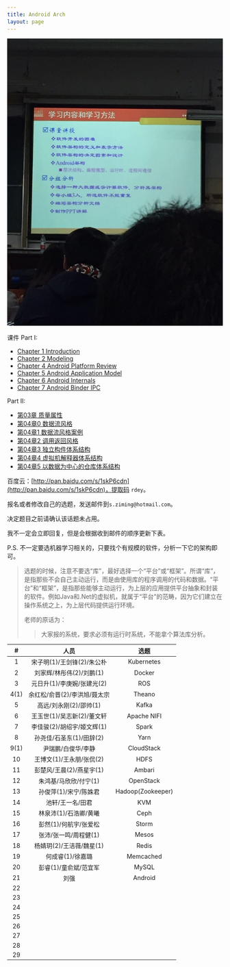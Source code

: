 ```yaml
---
title: Android Arch
layout: page
---
```


![](/assets/images/android_arch.jpg)

课件 Part I:

- [Chapter 1 Introduction](http://songziming.qiniudn.com/arch/chapter1_Introduction.pdf)
- [Chapter 2 Modeling](http://songziming.qiniudn.com/chapter%202%20modeling.pdf)
- [Chapter 4 Android Platform Review](http://songziming.qiniudn.com/chapter%204%20android%20platform%20overview.pdf)
- [Chapter 5 Android Application Model](http://songziming.qiniudn.com/chapter%205%20android%20application%20model.pdf)
- [Chapter 6 Android Internals](http://songziming.qiniudn.com/chapter%206%20Android%20Internals.pdf)
- [Chapter 7 Android Binder IPC](http://songziming.qiniudn.com/Chapter%207%20android-binder-ipc.pdf)

Part II:

- [第03章 质量属性](http://songziming.qiniudn.com/%E7%AC%AC03%E7%AB%A0%20%E8%B4%A8%E9%87%8F%E5%B1%9E%E6%80%A7.pdf)
- [第04章0 数据流风格](http://songziming.qiniudn.com/%E7%AC%AC04%E7%AB%A00%20%E6%95%B0%E6%8D%AE%E6%B5%81%E9%A3%8E%E6%A0%BC.pdf)
- [第04章1 数据流风格案例](http://songziming.qiniudn.com/%E7%AC%AC04%E7%AB%A01%20%E6%95%B0%E6%8D%AE%E6%B5%81%E9%A3%8E%E6%A0%BC%E6%A1%88%E4%BE%8B.pdf)
- [第04章2 调用返回风格](http://songziming.qiniudn.com/%E7%AC%AC04%E7%AB%A02%20%E8%B0%83%E7%94%A8%E8%BF%94%E5%9B%9E%E9%A3%8E%E6%A0%BC.pdf)
- [第04章3 独立构件体系结构](http://songziming.qiniudn.com/%E7%AC%AC04%E7%AB%A03%20%E7%8B%AC%E7%AB%8B%E6%9E%84%E4%BB%B6%E4%BD%93%E7%B3%BB%E7%BB%93%E6%9E%84.pdf)
- [第04章4 虚拟机解释器体系结构](http://songziming.qiniudn.com/%E7%AC%AC04%E7%AB%A04%20%E8%99%9A%E6%8B%9F%E6%9C%BA%E8%A7%A3%E9%87%8A%E5%99%A8%E4%BD%93%E7%B3%BB%E7%BB%93%E6%9E%84.pdf)
- [第04章5 以数据为中心的仓库体系结构](http://songziming.qiniudn.com/%E7%AC%AC04%E7%AB%A05%20%E4%BB%A5%E6%95%B0%E6%8D%AE%E4%B8%BA%E4%B8%AD%E5%BF%83%E7%9A%84%E4%BB%93%E5%BA%93%E4%BD%93%E7%B3%BB%E7%BB%93%E6%9E%84.pdf)

百度云：[http://pan.baidu.com/s/1skP6cdn](http://pan.baidu.com/s/1skP6cdn)，提取码 `rdey`。

报名或者修改自己的选题，发送邮件到`s.ziming@hotmail.com`。

决定题目之前请确认该话题未占用。

我不一定会立即回复，但是会根据收到邮件的顺序更新下表。

P.S. 不一定要选机器学习相关的，只要找个有规模的软件，分析一下它的架构即可。

> 选题的时候，注意不要选“库”，最好选择一个“平台”或“框架”。所谓“库”，是指那些不会自己主动运行，而是由使用库的程序调用的代码和数据。“平台”和“框架”，是指那些能够主动运行，为上层的应用提供平台抽象和封装的软件。例如Java和.Net的虚拟机，就属于“平台”的范畴，因为它们建立在操作系统之上，为上层代码提供运行环境。
>
> 老师的原话为：
>
> > 大家报的系统，要求必须有运行时系统，不能拿个算法库分析。

<!-- 讲清功能，需要功能图，讲清非功能。 -->

<!-- 一人展示，其余两人负责回答问题 -->

|  # |         人员         |      选题      |
|:--:|:--------------------:|:--------------:|
|  1 | 宋子明(1)/王剑锋(2)/朱公朴 |   Kubernetes   |
|  2 | 刘家辉/林彤伟(2)/刘鹏(1)   |   Docker       |
|  3 | 元日升(1)/李庚婉/张建光(2) |   ROS          |
|  4(1) | 余红松/俞晋(2)/李洪旭/聂太宗   |   Theano      |
|  5 | 高远/刘永刚(2)/邵帅(1)     |   Kafka        |
|  6 | 王玉世(1)/吴志新(2)/董文轩 |   Apache NIFI  |
|  7 | 李佳骏(2)/胡绍宇/姬文辉(1) |   Spark        |
|  8 | 孙尧佳/石圣东(1)/田辞(2)   |   Yarn        |
|  9(1) | 尹瑞鹏/白俊华/李静   |   CloudStack   |
| 10 | 王博文(1)/王永朋/张侃(2)   |   HDFS         |
| 11 | 彭楚风/王晨(2)/燕星宇(1)   |   Ambari       |
| 12 | 朱鸿基/马欣欣/付宁(1)   |   OpenStack    |
| 13 | 孙俊萍(1)/宋宁/陈姝君   |   Hadoop(Zookeeper)  |
| 14 | 池轩/王一名/田君     |   KVM          | <!-- XXX -->
| 15 | 林泉沛(1)/石浩卿/黄曦   |   Ceph         |
| 16 | 彭然(1)/何航宇/张爱松   |   Storm        |
| 17 | 张沛/张一鸣/周程健(1)   |   Mesos        |
| 18 | 杨婧玥(2)/王洁薇/魏星(1)   |   Redis        |
| 19 | 何成睿(1)/徐嘉璐       |   Memcached   |
| 20 | 彭睿(1)/童俞斌/范宜军   |  MySQL         |
| 21 | 刘强                   | Android        |
| 22 |                      |                |
| 23 |                      |                |
| 24 |                      |                |
| 25 |                      |                |
| 26 |                      |                |
| 27 |                      |                |
| 28 |                      |                |
| 29 |                      |                |
